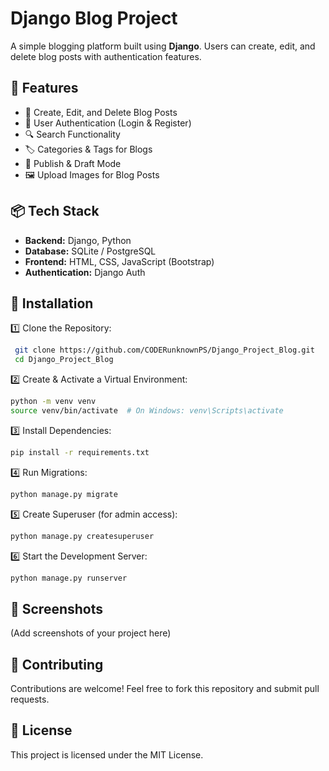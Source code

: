 # Django Blog Project

A simple blogging platform built using **Django**. Users can create, edit, and delete blog posts with authentication features.

## 🚀 Features
- 📝 Create, Edit, and Delete Blog Posts
- 👥 User Authentication (Login & Register)
- 🔍 Search Functionality
- 🏷️ Categories & Tags for Blogs
- 📅 Publish & Draft Mode
- 🖼️ Upload Images for Blog Posts

## 📦 Tech Stack
- **Backend:** Django, Python
- **Database:** SQLite / PostgreSQL
- **Frontend:** HTML, CSS, JavaScript (Bootstrap)
- **Authentication:** Django Auth

## 🔧 Installation
1️⃣ Clone the Repository:
```sh
 git clone https://github.com/CODERunknownPS/Django_Project_Blog.git
 cd Django_Project_Blog
```

2️⃣ Create & Activate a Virtual Environment:
```sh
python -m venv venv
source venv/bin/activate  # On Windows: venv\Scripts\activate
```

3️⃣ Install Dependencies:
```sh
pip install -r requirements.txt
```

4️⃣ Run Migrations:
```sh
python manage.py migrate
```

5️⃣ Create Superuser (for admin access):
```sh
python manage.py createsuperuser
```

6️⃣ Start the Development Server:
```sh
python manage.py runserver
```

## 📸 Screenshots
(Add screenshots of your project here)

## 🤝 Contributing
Contributions are welcome! Feel free to fork this repository and submit pull requests.

## 📜 License
This project is licensed under the MIT License.
